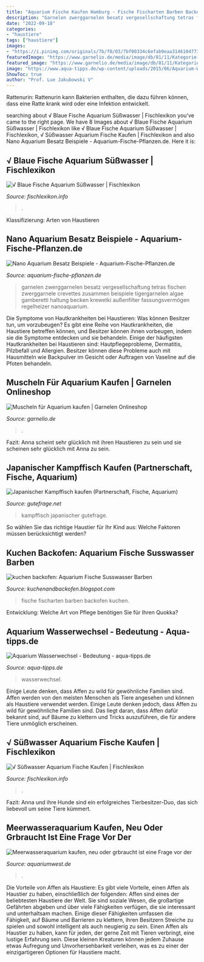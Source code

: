 ```yaml
---
title: "Aquarium Fische Kaufen Hamburg - Fische Fischarten Barben Backofen Kuchen"
description: "Garnelen zwerggarnelen besatz vergesellschaftung tetras fischen zwerggarnele crevettes zusammen beispiele tigergarnelen algae gamberetti haltung becken krewetki außenfilter fassungsvermögen regelheizer nanoaquarium"
date: "2022-09-18"
categories:
- "haustiere"
tags: ["haustiere"]
images:
- "https://i.pinimg.com/originals/7b/f0/03/7bf00334c6efab9eaa3146104773ac4a.jpg"
featuredImage: "https://www.garnelio.de/media/image/db/81/11/Kategorie-Muscheln.jpg"
featured_image: "https://www.garnelio.de/media/image/db/81/11/Kategorie-Muscheln.jpg"
image: "https://www.aqua-tipps.de/wp-content/uploads/2015/06/Aquarium-Wasserwechsel.jpg"
ShowToc: true
author: "Prof. Lue Jakubowski V"
---
```



Rattenurin: Rattenurin kann Bakterien enthalten, die dazu führen können, dass eine Ratte krank wird oder eine Infektion entwickelt.

	

		
searching about √ Blaue Fische Aquarium Süßwasser | Fischlexikon you've came to the right page. We have 8 Images about √ Blaue Fische Aquarium Süßwasser | Fischlexikon like √ Blaue Fische Aquarium Süßwasser | Fischlexikon, √ Süßwasser Aquarium Fische Kaufen | Fischlexikon and also Nano Aquarium Besatz Beispiele - Aquarium-Fische-Pflanzen.de. Here it is:
		
    
## √ Blaue Fische Aquarium Süßwasser | Fischlexikon

<img loading=lazy src="https://i.pinimg.com/originals/3c/f3/e9/3cf3e945c1d324bcf48c4110577b44d4.jpg" onerror="this.onerror=null;this.src='https://tse3.mm.bing.net/th?id=OIP.byo5wfA2asCciOQ2Y8dyEQHaEK&amp;pid=15.1';" alt="√ Blaue Fische Aquarium Süßwasser | Fischlexikon">

_Source: fischlexikon.info_

>. 

	

Klassifizierung: Arten von Haustieren

    
## Nano Aquarium Besatz Beispiele - Aquarium-Fische-Pflanzen.de

<img loading=lazy src="https://aquarium-fische-pflanzen.de/wp-content/uploads/2018/05/zwerggarnelen-im-nano-aquarium.jpg" onerror="this.onerror=null;this.src='https://tse1.mm.bing.net/th?id=OIP.PTK-HVbOVFbvfJ_czUyIOQHaEG&amp;pid=15.1';" alt="Nano Aquarium Besatz Beispiele - Aquarium-Fische-Pflanzen.de">

_Source: aquarium-fische-pflanzen.de_

>garnelen zwerggarnelen besatz vergesellschaftung tetras fischen zwerggarnele crevettes zusammen beispiele tigergarnelen algae gamberetti haltung becken krewetki außenfilter fassungsvermögen regelheizer nanoaquarium. 

	

Die Symptome von Hautkrankheiten bei Haustieren: Was können Besitzer tun, um vorzubeugen?
Es gibt eine Reihe von Hautkrankheiten, die Haustiere betreffen können, und Besitzer können ihnen vorbeugen, indem sie die Symptome entdecken und sie behandeln. Einige der häufigsten Hautkrankheiten bei Haustieren sind: Hautpflegeprobleme, Dermatitis, Pilzbefall und Allergien. Besitzer können diese Probleme auch mit Hausmitteln wie Backpulver im Gesicht oder Auftragen von Vaseline auf die Pfoten behandeln.

    
## Muscheln Für Aquarium Kaufen | Garnelen Onlineshop

<img loading=lazy src="https://www.garnelio.de/media/image/db/81/11/Kategorie-Muscheln.jpg" onerror="this.onerror=null;this.src='https://tse3.mm.bing.net/th?id=OIP.T_aD618S1-9KfAe3DA9XwgHaF7&amp;pid=15.1';" alt="Muscheln für Aquarium kaufen | Garnelen Onlineshop">

_Source: garnelio.de_

>. 

	

Fazit: Anna scheint sehr glücklich mit ihren Haustieren zu sein und sie scheinen sehr glücklich mit Anna zu sein.

    
## Japanischer Kampffisch Kaufen (Partnerschaft, Fische, Aquarium)

<img loading=lazy src="https://images.gutefrage.net/media/fragen/bilder/japanischer-kampffisch-kaufen/0_original.jpg?v=1323872565000" onerror="this.onerror=null;this.src='https://tse4.mm.bing.net/th?id=OIP.-r0SwaUhkagCYEvdf390hgHaFj&amp;pid=15.1';" alt="Japanischer Kampffisch kaufen (Partnerschaft, Fische, Aquarium)">

_Source: gutefrage.net_

>kampffisch japanischer gutefrage. 

	

So wählen Sie das richtige Haustier für Ihr Kind aus: Welche Faktoren müssen berücksichtigt werden?

    
## Kuchen Backofen: Aquarium Fische Susswasser Barben

<img loading=lazy src="https://www.jbl.de/images/container/w608_h364/72343.jpg" onerror="this.onerror=null;this.src='https://tse3.mm.bing.net/th?id=OIP.sq9QrhnJEXcvZlQU2-_hOQHaEb&amp;pid=15.1';" alt="kuchen backofen: Aquarium Fische Susswasser Barben">

_Source: kuchenandbackofen.blogspot.com_

>fische fischarten barben backofen kuchen. 

	

Entwicklung: Welche Art von Pflege benötigen Sie für Ihren Quokka?

    
## Aquarium Wasserwechsel - Bedeutung - Aqua-tipps.de

<img loading=lazy src="https://www.aqua-tipps.de/wp-content/uploads/2015/06/Aquarium-Wasserwechsel.jpg" onerror="this.onerror=null;this.src='https://tse2.mm.bing.net/th?id=OIP.f_gXG7Zzt0MLN3O7tBVikAHaE8&amp;pid=15.1';" alt="Aquarium Wasserwechsel - Bedeutung - aqua-tipps.de">

_Source: aqua-tipps.de_

>wasserwechsel. 

	

Einige Leute denken, dass Affen zu wild für gewöhnliche Familien sind.
Affen werden von den meisten Menschen als Tiere angesehen und können als Haustiere verwendet werden. Einige Leute denken jedoch, dass Affen zu wild für gewöhnliche Familien sind. Das liegt daran, dass Affen dafür bekannt sind, auf Bäume zu klettern und Tricks auszuführen, die für andere Tiere unmöglich erscheinen.

    
## √ Süßwasser Aquarium Fische Kaufen | Fischlexikon

<img loading=lazy src="https://i.pinimg.com/originals/7b/f0/03/7bf00334c6efab9eaa3146104773ac4a.jpg" onerror="this.onerror=null;this.src='https://tse3.mm.bing.net/th?id=OIP.Hr10PlyqhKcsIS8ir1xYVAHaE7&amp;pid=15.1';" alt="√ Süßwasser Aquarium Fische Kaufen | Fischlexikon">

_Source: fischlexikon.info_

>. 

	

Fazit: Anna und ihre Hunde sind ein erfolgreiches Tierbesitzer-Duo, das sich liebevoll um seine Tiere kümmert.

    
## Meerwasseraquarium Kaufen, Neu Oder Grbraucht Ist Eine Frage Vor Der

<img loading=lazy src="https://www.aquariumwest.de/wp-content/uploads/2016/01/Aquarienbau-München1-1024x682.jpg" onerror="this.onerror=null;this.src='https://tse1.mm.bing.net/th?id=OIP.7dbl-EgxKHtpblBhyehOJQHaE7&amp;pid=15.1';" alt="Meerwasseraquarium kaufen, neu oder grbraucht ist eine Frage vor der">

_Source: aquariumwest.de_

>. 

	

Die Vorteile von Affen als Haustiere: Es gibt viele Vorteile, einen Affen als Haustier zu haben, einschließlich der folgenden:
Affen sind eines der beliebtesten Haustiere der Welt. Sie sind soziale Wesen, die großartige Gefährten abgeben und über viele Fähigkeiten verfügen, die sie interessant und unterhaltsam machen. Einige dieser Fähigkeiten umfassen die Fähigkeit, auf Bäume und Barrieren zu klettern, ihren Besitzern Streiche zu spielen und sowohl intelligent als auch neugierig zu sein.
Einen Affen als Haustier zu haben, kann für jeden, der gerne Zeit mit Tieren verbringt, eine lustige Erfahrung sein. Diese kleinen Kreaturen können jedem Zuhause etwas Aufregung und Unvorhersehbarkeit verleihen, was es zu einer der einzigartigeren Optionen für Haustiere macht.

